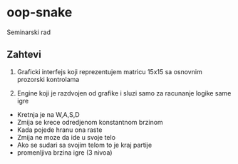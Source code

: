 # oop-snake
Seminarski rad

## Zahtevi
1. Graficki interfejs koji reprezentujem matricu 15x15 sa osnovnim prozorski kontrolama
  
2. Engine koji je razdvojen od grafike i sluzi samo za racunanje logike same igre
  - Kretnja je na W,A,S,D
  - Zmija se krece odredjenom konstantnom brzinom
  - Kada pojede hranu ona raste 
  - Zmija ne moze da ide u svoje telo
  - Ako se sudari sa svojim telom to je kraj partije 
  - promenljiva brzina igre (3 nivoa)
